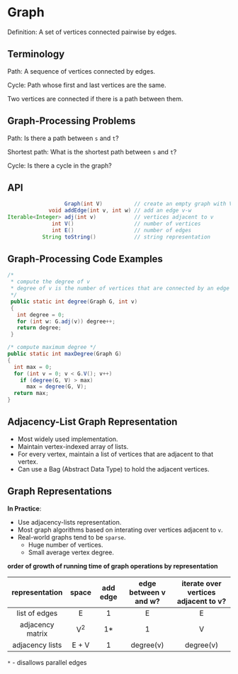 # Graph

Definition: A set of vertices connected pairwise by edges.

## Terminology

Path: A sequence of vertices connected by edges.

Cycle: Path whose first and last vertices are the same.

Two vertices are connected if there is a path between them.

## Graph-Processing Problems

Path: Is there a path between `s` and `t`?

Shortest path: What is the shortest path between `s` and `t`?

Cycle: Is there a cycle in the graph?

## API

```java
                  Graph(int V)          // create an empty graph with V vertices
             void addEdge(int v, int w) // add an edge v-w
Iterable<Integer> adj(int v)            // vertices adjacent to v
              int V()                   // number of vertices
              int E()                   // number of edges
           String toString()            // string representation
```

## Graph-Processing Code Examples

```java
/*
 * compute the degree of v
 * degree of v is the number of vertices that are connected by an edge to v
 */
 public static int degree(Graph G, int v)
 {
   int degree = 0;
   for (int w: G.adj(v)) degree++;
   return degree;
 }
```

```java
/* compute maximum degree */
public static int maxDegree(Graph G)
{
  int max = 0;
  for (int v = 0; v < G.V(); v++)
    if (degree(G, V) > max)
      max = degree(G, V);
  return max;
}
```

## Adjacency-List Graph Representation
* Most widely used implementation.
* Maintain vertex-indexed array of lists.
* For every vertex, maintain a list of vertices that are adjacent to that vertex.
* Can use a Bag (Abstract Data Type) to hold the adjacent vertices.

## Graph Representations
**In Practice**:
* Use adjacency-lists representation.
* Most graph algorithms based on interating over vertices adjacent to `v`.
* Real-world graphs tend to be `sparse`.
    - Huge number of vertices.
    - Small average vertex degree.

**order of growth of running time of graph operations by representation**

| representation      | space           | add edge | edge between v and w? | iterate over vertices adjacent to v? |
| :-----------------: | :-------------: | :------: | :-------------------: | :----------------------------------: |
|  list of edges      |   E             |   1      |   E                   |   E                                  |
|  adjacency matrix   |   V<sup>2</sup> |   1*     |   1                   |   V                                  |
|  adjacency lists    |   E + V         |   1      |   degree(v)           |   degree(v)                          |

`*` - disallows parallel edges
